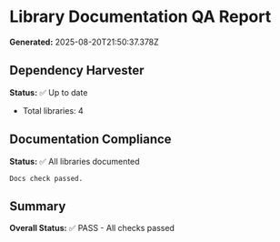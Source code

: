 # Library Documentation QA Report

**Generated:** 2025-08-20T21:50:37.378Z

## Dependency Harvester

**Status:** ✅ Up to date

- Total libraries: 4

## Documentation Compliance

**Status:** ✅ All libraries documented

```
Docs check passed.
```

## Summary

**Overall Status:** ✅ PASS - All checks passed
